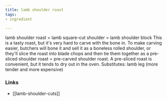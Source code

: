 ```yaml
---
title: lamb shoulder roast
tags:
- ingredient

---
```

lamb shoulder roast = lamb square-cut shoulder = lamb shoulder block This is a tasty roast, but it's very hard to carve with the bone in. To make carving easier, butchers will bone it and sell it as a boneless rolled shoulder, or they'll slice the roast into blade chops and then tie them together as a pre-sliced shoulder roast = pre-carved shoulder roast. A pre-sliced roast is convenient, but it tends to dry out in the oven. Substitutes: lamb leg (more tender and more expensive)

### Links

* [[lamb-shoulder-cuts]]
